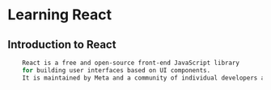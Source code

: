 # Learning React

## Introduction to React

```sh
    React is a free and open-source front-end JavaScript library  
    for building user interfaces based on UI components.  
    It is maintained by Meta and a community of individual developers and companies.  
```

